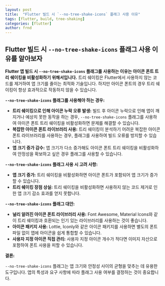 ```yaml
---
layout: post
title:  "Flutter 빌드 시 `--no-tree-shake-icons` 플래그 사용 이유"
tags: [flutter, build, tree-shaking]
categories: [flutter]
author: frnd
---
```



## Flutter 빌드 시 `--no-tree-shake-icons` 플래그 사용 이유를 알아보자

**Flutter 앱 빌드 시 `--no-tree-shake-icons` 플래그를 사용하는 이유는 아이콘 폰트 트리 쉐이킹을 비활성화하기 위해서입니다.** 트리 쉐이킹은 Flutter에서 사용하지 않는 코드를 제거하여 앱 크기를 줄이는 최적화 기술입니다. 하지만 아이콘 폰트의 경우 트리 쉐이킹이 항상 효과적으로 작동하지 않을 수 있습니다.

**`--no-tree-shake-icons` 플래그를 사용해야 하는 경우:**

- **트리 쉐이킹으로 인해 아이콘 누락 오류 발생:** 빌드 후 아이콘 누락으로 인해 앱이 깨지거나 예상치 못한 동작을 하는 경우, `--no-tree-shake-icons` 플래그를 사용하여 아이콘 폰트 트리 쉐이킹을 비활성화하면 문제를 해결할 수 있습니다.
- **복잡한 아이콘 폰트 라이브러리 사용:** 트리 쉐이킹이 분석하기 어려운 복잡한 아이콘 폰트 라이브러리를 사용하는 경우, 플래그를 사용하여 빌드 오류를 방지할 수 있습니다.
- **앱 크기 증가 감수:** 앱 크기가 다소 증가해도 아이콘 폰트 트리 쉐이킹을 비활성화하여 안정성을 확보하고 싶은 경우 플래그를 사용할 수 있습니다.

**`--no-tree-shake-icons` 플래그 사용 시 고려 사항:**

- **앱 크기 증가:** 트리 쉐이킹을 비활성화하면 아이콘 폰트가 포함되어 앱 크기가 증가할 수 있습니다.
- **트리 쉐이킹 장점 상실:** 트리 쉐이킹을 비활성화하면 사용하지 않는 코드 제거로 인한 앱 크기 감소 효과를 얻지 못합니다.

**`--no-tree-shake-icons` 플래그 대안:**

- **널리 알려진 아이콘 폰트 라이브러리 사용:** Font Awesome, Material Icons와 같이 트리 쉐이킹과 호환되는 인기 있는 라이브러리를 사용하는 것이 좋습니다.
- **아이콘 패키지 사용:** Lottie, Iconly와 같은 아이콘 패키지를 사용하면 별도의 폰트 파일 없이 앱에 아이콘을 쉽게 통합할 수 있습니다.
- **사용자 지정 아이콘 직접 관리:** 사용자 지정 아이콘 개수가 적다면 이미지 자산으로 포함하여 폰트 사용을 피할 수 있습니다.

**결론:**

`--no-tree-shake-icons` 플래그는 앱 크기와 안정성 사이의 균형을 맞추는 데 유용한 도구입니다. 앱의 특성과 요구 사항에 따라 플래그 사용 여부를 결정하는 것이 중요합니다.

